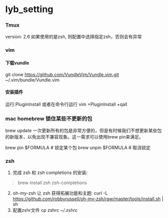# lyb_setting

### Tmux 
version: 2.6
如果使用的是zsh, 则配置中选择指定zsh，否则会有异常

### vim
#### 下载vundle
git clone https://github.com/VundleVim/Vundle.vim.git ~/.vim/bundle/Vundle.vim
#### 安装插件
运行:PluginInstall  或者在命令行运行 vim +PluginInstall +qall 


###  mac homebrew 锁住某些不更新的包
brew update 一次更新所有的包是非常方便的，但是有时候我们不想更新某些包的新版本，以免出现不兼容现象。这一需求可以使用brew pin来满足。

brew pin $FORMULA      # 锁定某个包
brew unpin $FORMULA    # 取消锁定

### zsh
1. 完成 zsh 和 zsh completions 的安装: 
> brew install zsh zsh-completions

2. oh-my-zsh 让 zsh 获得拓展功能和主题: 
    curl -L https://github.com/robbyrussell/oh-my-zsh/raw/master/tools/install.sh | sh
3.  配置zshr文件
    cp zshrc ~/.zshrc

